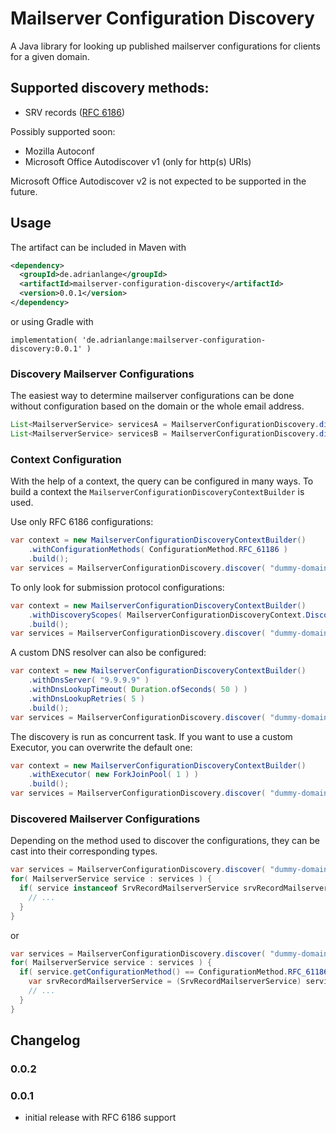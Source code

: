 # Mailserver Configuration Discovery

A Java library for looking up published mailserver configurations for clients for a given domain.

## Supported discovery methods:

* SRV records ([RFC 6186](https://www.rfc-editor.org/rfc/rfc6186))

Possibly supported soon:

* Mozilla Autoconf
* Microsoft Office Autodiscover v1 (only for http(s) URIs)

Microsoft Office Autodiscover v2 is not expected to be supported in the future.

## Usage

The artifact can be included in Maven with

```xml
<dependency>
  <groupId>de.adrianlange</groupId>
  <artifactId>mailserver-configuration-discovery</artifactId>
  <version>0.0.1</version>
</dependency>
```

or using Gradle with

```
implementation( 'de.adrianlange:mailserver-configuration-discovery:0.0.1' )
```

### Discovery Mailserver Configurations

The easiest way to determine mailserver configurations can be done without configuration based on the domain or the whole email address.

```java
List<MailserverService> servicesA = MailserverConfigurationDiscovery.discover( "dummy-domain.com" );
List<MailserverService> servicesB = MailserverConfigurationDiscovery.discover( EmailAddress.of( "user@dummy-domain.com" ) );
```

### Context Configuration

With the help of a context, the query can be configured in many ways. To build a context the `MailserverConfigurationDiscoveryContextBuilder` is used.

Use only RFC 6186 configurations:

```java
var context = new MailserverConfigurationDiscoveryContextBuilder()
    .withConfigurationMethods( ConfigurationMethod.RFC_61186 )
    .build();
var services = MailserverConfigurationDiscovery.discover( "dummy-domain.com", context );
```

To only look for submission protocol configurations:

```java
var context = new MailserverConfigurationDiscoveryContextBuilder()
    .withDiscoveryScopes( MailserverConfigurationDiscoveryContext.DiscoveryScope.SUBMISSION )
    .build();
var services = MailserverConfigurationDiscovery.discover( "dummy-domain.com", context );
```

A custom DNS resolver can also be configured:

```java
var context = new MailserverConfigurationDiscoveryContextBuilder()
    .withDnsServer( "9.9.9.9" )
    .withDnsLookupTimeout( Duration.ofSeconds( 50 ) )
    .withDnsLookupRetries( 5 )
    .build();
var services = MailserverConfigurationDiscovery.discover( "dummy-domain.com", context );
```

The discovery is run as concurrent task. If you want to use a custom Executor, you can overwrite the default one:

```java
var context = new MailserverConfigurationDiscoveryContextBuilder()
    .withExecutor( new ForkJoinPool( 1 ) )
    .build();
var services = MailserverConfigurationDiscovery.discover( "dummy-domain.com", context );
```

### Discovered Mailserver Configurations

Depending on the method used to discover the configurations, they can be cast into their corresponding types.

```java
var services = MailserverConfigurationDiscovery.discover( "dummy-domain.com" );
for( MailserverService service : services ) {
  if( service instanceof SrvRecordMailserverService srvRecordMailserverService ) {
    // ...
  }
}
```

or

```java
var services = MailserverConfigurationDiscovery.discover( "dummy-domain.com" );
for( MailserverService service : services ) {
  if( service.getConfigurationMethod() == ConfigurationMethod.RFC_61186 ) {
    var srvRecordMailserverService = (SrvRecordMailserverService) service;
    // ...
  }
}
```

## Changelog

### 0.0.2

### 0.0.1

* initial release with RFC 6186 support

